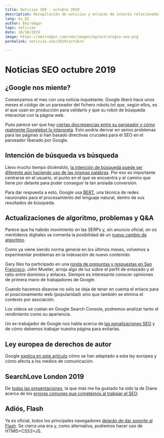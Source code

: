 ```yaml
---
title: Noticias SEO - octubre 2019
description: Recopilación de noticias y enlaces de interés relacionados con el SEO y Marketing digital
lang: es_ES
author: Emirodgar
tags: noticias
date: 16/10/2019
image: https://emirodgar.com/cdn/images/og/estrategia-seo.png
permalink: noticias-seo/2019/octubre

---
```


# Noticias SEO octubre 2019

## ¿Google nos miente?

Comenzamos el mes con una noticia inquietante. Google liberó hace unos meses el código de un parseador del fichero robots.txt que, según ellos, es el que usan en producción para validarlo y que su robot de búsqueda interactúe con la página web.

Pues parece ser que hay [ciertas discrepancias entre su parseador y cómo realmente Googlebot lo interpreta](https://www.distilled.net/resources/googles-robotstxt-parser-is-misbehaving/). Esto podría derivar en serios problemas para las páginas si han basado directivas cruciales para el SEO en el parseador liberado por Google.

## Intención de búsqueda vs búsqueda

Llevo mucho tiempo diciéndolo, [la intención de búsqueda puede ser diferente aún haciendo uso de las mismas palabras](https://www.thinkwithgoogle.com/consumer-insights/search-intent-and-customer-needs/). Por eso es importante centrarse en el usuario, el punto en el que se encuentra y el camino que tiene por delante para poder conseguir la tan ansiada conversión.

Para dar respuesta a esto, Google usa [BERT](https://www.blog.google/products/search/search-language-understanding-bert), una técnica de redes neuronales para el procesamiento del lenguaje natural, dentro de sus resultados de búsqueda.

## Actualizaciones de algoritmo,  problemas y Q&A

Parece que ha habido movimiento en las SERPs y, sin anuncio oficial, en os mentideros digitales se comenta la posibilidad de un [nuevo cambio de algoritmo](https://www.seroundtable.com/google-search-ranking-algorithm-update-october-3rd-28321.html).

Como ya viene siendo norma general en los últimos meses, volvemos a experimentar problemas en la indexación de nuevo contenido:

<amp-twitter 
  width="375"
  height="472"
  layout="responsive"
  data-tweetid="1184594392264232960">
</amp-twitter>


Gary Illes ha participado en una [ronda de preguntas y respuestas en San Francisco](https://www.kevin-indig.com/my-notes-from-the-gary-illes-qa-bay-area-search/).  John Mueller, arroja algo de luz sobre el perfil de enlazado y el ratio entre dominios y enlaces. Siempre es interesante conocer opiniones de primera mano de trabajadores de Google.

<amp-twitter 
  width="375"
  height="472"
  layout="responsive"
  data-tweetid="1179655665075310592">
</amp-twitter>

Cuando hacemos disavow no sólo se deja de tener en cuenta el enlace para el posicionamiento web (popularidad) sino que también se elimina el contexto por asociación. 

<amp-twitter 
  width="375"
  height="472"
  layout="responsive"
  data-tweetid="1184213079418167297">
</amp-twitter>

Los vídeos se cuelan en Google Search Console, podremos analizar tanto el rendimiento como su apariencia.

<amp-twitter 
  width="375"
  height="472"
  layout="responsive"
  data-tweetid="1181209788769882112">
</amp-twitter>

Un ex-trabajador de Google nos habla acerca de [las penalizaciones SEO](https://www.marketingspeak.com/an-ex-google-engineers-primer-to-google-penalties-with-kaspar-szymanski/) y de cómo debemos trabajar nuestra página para evitarlas.

## Ley europea de derechos de autor

Google [explica en este artículo](https://support.google.com/webmasters/answer/9476993?hl=es) cómo se han adaptado a esta ley europea y cómo afecta a los medios de comunicación. 

<amp-twitter 
  width="375"
  height="472"
  layout="responsive"
  data-tweetid="1184409201201864705">
</amp-twitter>

## SearchLove London 2019

De [todas las presentaciones](https://www.distilled.net/resources/searchlove-london-2019-round-up/), la que más me ha gustado ha sido la de Diane acerca de los [errores comunes que cometemos al trabajar el SEO](https://www.slideshare.net/DistilledSEO/searchlove-london-2019-will-critchlow-misunderstood-concepts-at-the-heart-of-seo-182776330).

## Adiós, Flash

Ya es oficial, todos los principales navegadores [dejarán de dar soporte al Flash](https://webmasters.googleblog.com/2019/10/goodbye-flash.html). Se cierra una era y, como alternativa, podremos hacer uso de HTMl5+CSS3+JS.
<!--stackedit_data:
eyJoaXN0b3J5IjpbMTM1MTQ2MTgzMCwtMTg4ODI5OTgzNSwtMT
I0NTMwMTQyNyw5MDEwNzE2OTUsLTM5MDcwMTA0NywtMTU2MDI4
Nzk1LC0xMzY1ODcxODg3LDQ1MDQzNjQ4NCwxMTg3MTE2MzQsMT
I2MjY4OTg0NywtNTAyMDMyODE4LC0xODQ2NDY0MzcxLDIxMjE4
MTgxNDZdfQ==
-->